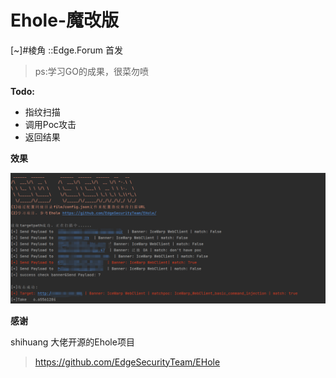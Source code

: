 # Ehole-魔改版
[~]#棱角 ::Edge.Forum 首发

>ps:学习GO的成果，很菜勿喷

**Todo:**

-  指纹扫描
- 调用Poc攻击
- 返回结果

**效果**

![img.png](file/img.png)

**感谢**

shihuang 大佬开源的Ehole项目

> https://github.com/EdgeSecurityTeam/EHole